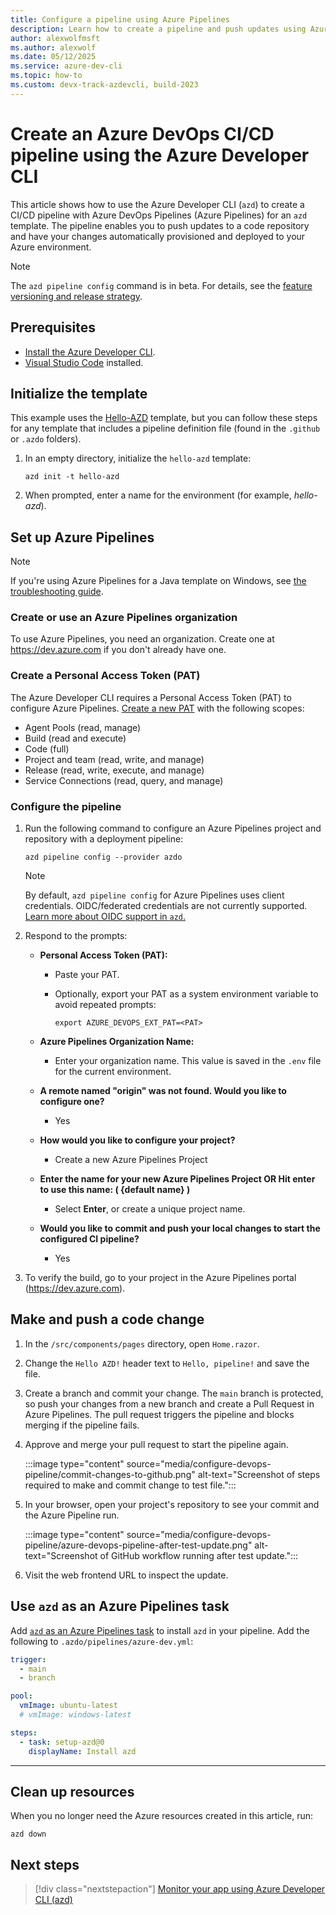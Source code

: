 ```yaml
---
title: Configure a pipeline using Azure Pipelines
description: Learn how to create a pipeline and push updates using Azure Pipelines and the Azure Developer CLI
author: alexwolfmsft
ms.author: alexwolf
ms.date: 05/12/2025
ms.service: azure-dev-cli
ms.topic: how-to
ms.custom: devx-track-azdevcli, build-2023
---
```


# Create an Azure DevOps CI/CD pipeline using the Azure Developer CLI

This article shows how to use the Azure Developer CLI (`azd`) to create a CI/CD pipeline with Azure DevOps Pipelines (Azure Pipelines) for an `azd` template. The pipeline enables you to push updates to a code repository and have your changes automatically provisioned and deployed to your Azure environment.

> [!NOTE]
> The `azd pipeline config` command is in beta. For details, see the [feature versioning and release strategy](/azure/developer/azure-developer-cli/feature-versioning).

## Prerequisites

- [Install the Azure Developer CLI](install-azd.md).
- [Visual Studio Code](https://code.visualstudio.com/download) installed.

## Initialize the template

This example uses the [Hello-AZD](https://github.com/azure-samples/hello-azd) template, but you can follow these steps for any template that includes a pipeline definition file (found in the `.github` or `.azdo` folders).

1. In an empty directory, initialize the `hello-azd` template:

   ```azdeveloper
   azd init -t hello-azd
   ```

1. When prompted, enter a name for the environment (for example, *hello-azd*).

## Set up Azure Pipelines

> [!NOTE]
> If you're using Azure Pipelines for a Java template on Windows, see [the troubleshooting guide](./troubleshoot.md#azd-pipeline-config-using-azdo-for-java-templates-on-windows).

### Create or use an Azure Pipelines organization

To use Azure Pipelines, you need an organization. Create one at https://dev.azure.com if you don't already have one.

### Create a Personal Access Token (PAT)

The Azure Developer CLI requires a Personal Access Token (PAT) to configure Azure Pipelines. [Create a new PAT](/azure/devops/organizations/accounts/use-personal-access-tokens-to-authenticate#create-a-pat) with the following scopes:

- Agent Pools (read, manage)
- Build (read and execute)
- Code (full)
- Project and team (read, write, and manage)
- Release (read, write, execute, and manage)
- Service Connections (read, query, and manage)

### Configure the pipeline

1. Run the following command to configure an Azure Pipelines project and repository with a deployment pipeline:

   ```azdeveloper
   azd pipeline config --provider azdo
   ```

   > [!NOTE]
   > By default, `azd pipeline config` for Azure Pipelines uses client credentials. OIDC/federated credentials are not currently supported.
   > [Learn more about OIDC support in `azd`.](./faq.yml#what-is-openid-connect--oidc---and-is-it-supported)

1. Respond to the prompts:

   - **Personal Access Token (PAT):**
     - Paste your PAT.
     - Optionally, export your PAT as a system environment variable to avoid repeated prompts:

       ```azdeveloper
       export AZURE_DEVOPS_EXT_PAT=<PAT>
       ```

   - **Azure Pipelines Organization Name:**
     - Enter your organization name. This value is saved in the `.env` file for the current environment.

   - **A remote named "origin" was not found. Would you like to configure one?**
     - Yes

   - **How would you like to configure your project?**
     - Create a new Azure Pipelines Project

   - **Enter the name for your new Azure Pipelines Project OR Hit enter to use this name: ( {default name} )**
      - Select **Enter**, or create a unique project name.

   - **Would you  like to commit and push your local changes to start the configured CI pipeline?**
      - Yes

1. To verify the build, go to your project in the Azure Pipelines portal (https://dev.azure.com).

## Make and push a code change

1. In the `/src/components/pages` directory, open `Home.razor`.
2. Change the `Hello AZD!` header text to `Hello, pipeline!` and save the file.
3. Create a branch and commit your change. The `main` branch is protected, so push your changes from a new branch and create a Pull Request in Azure Pipelines. The pull request triggers the pipeline and blocks merging if the pipeline fails.
4. Approve and merge your pull request to start the pipeline again.

   :::image type="content" source="media/configure-devops-pipeline/commit-changes-to-github.png" alt-text="Screenshot of steps required to make and commit change to test file.":::

5. In your browser, open your project's repository to see your commit and the Azure Pipeline run.

   :::image type="content" source="media/configure-devops-pipeline/azure-devops-pipeline-after-test-update.png" alt-text="Screenshot of GitHub workflow running after test update.":::

6. Visit the web frontend URL to inspect the update.

## Use `azd` as an Azure Pipelines task

Add [`azd` as an Azure Pipelines task](https://aka.ms/azd-azdo-task) to install `azd` in your pipeline. Add the following to `.azdo/pipelines/azure-dev.yml`:

```yaml
trigger:
  - main
  - branch

pool:
  vmImage: ubuntu-latest
  # vmImage: windows-latest

steps:
  - task: setup-azd@0
    displayName: Install azd
```

---

## Clean up resources

When you no longer need the Azure resources created in this article, run:

```azdeveloper
azd down
```

## Next steps

> [!div class="nextstepaction"]
> [Monitor your app using Azure Developer CLI (azd)](monitor-your-app.md)
